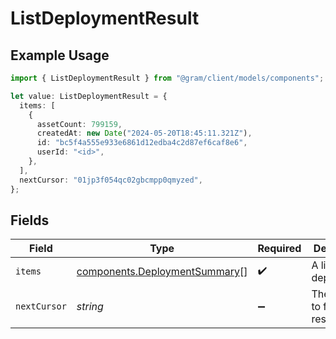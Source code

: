 # ListDeploymentResult

## Example Usage

```typescript
import { ListDeploymentResult } from "@gram/client/models/components";

let value: ListDeploymentResult = {
  items: [
    {
      assetCount: 799159,
      createdAt: new Date("2024-05-20T18:45:11.321Z"),
      id: "bc5f4a555e933e6861d12edba4c2d87ef6caf8e6",
      userId: "<id>",
    },
  ],
  nextCursor: "01jp3f054qc02gbcmpp0qmyzed",
};
```

## Fields

| Field                                                                          | Type                                                                           | Required                                                                       | Description                                                                    | Example                                                                        |
| ------------------------------------------------------------------------------ | ------------------------------------------------------------------------------ | ------------------------------------------------------------------------------ | ------------------------------------------------------------------------------ | ------------------------------------------------------------------------------ |
| `items`                                                                        | [components.DeploymentSummary](../../models/components/deploymentsummary.md)[] | :heavy_check_mark:                                                             | A list of deployments                                                          |                                                                                |
| `nextCursor`                                                                   | *string*                                                                       | :heavy_minus_sign:                                                             | The cursor to fetch results from                                               | 01jp3f054qc02gbcmpp0qmyzed                                                     |